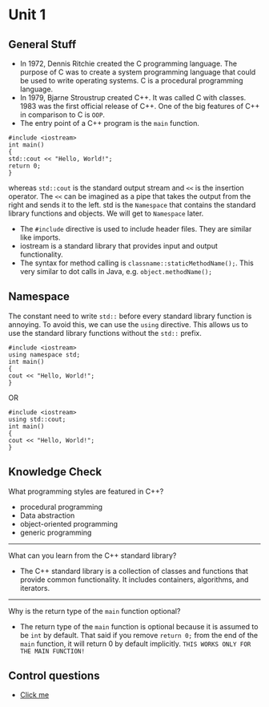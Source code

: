 # Unit 1

## General Stuff

- In 1972, Dennis Ritchie created the C programming language. The purpose of
  C was to create a system programming language that could be used to write
  operating systems. C is a procedural programming language.
- In 1979, Bjarne Stroustrup created C++. It was called C with classes. 1983
  was the first official release of C++. One of the big features of C++ in comparison to C is `OOP`.
- The entry point of a C++ program is the `main` function.

```
#include <iostream>
int main()
{
std::cout << "Hello, World!";
return 0;
}
```

whereas `std::cout` is the standard output stream and `<<` is the insertion operator.
The `<<` can be imagined as a pipe that takes the output from the right and sends it to the left.
std is the `Namespace` that contains the standard library functions and objects. We
will get to `Namespace` later.

- The `#include` directive is used to include header files. They are
  similar like imports.
- iostream is a standard library that provides input and output functionality.
- The syntax for method calling is `classname::staticMethodName();`. This very similar
  to dot calls in Java, e.g. `object.methodName();`

## Namespace

The constant need to write `std::` before every standard library function is annoying.
To avoid this, we can use the `using` directive. This allows us to use the standard library functions without the
`std::` prefix.

```
#include <iostream>
using namespace std;
int main()
{
cout << "Hello, World!";
}
```

OR

```
#include <iostream>
using std::cout;
int main()
{
cout << "Hello, World!";
}
```

## Knowledge Check

What programming styles are featured in C++?
- procedural programming
- Data abstraction 
- object-oriented programming
- generic programming
- --
What can you learn from the C++ standard library?
- The C++ standard library is a collection of classes and functions that provide
  common functionality. It includes containers, algorithms, and iterators.
- --
Why is the return type of the `main` function optional?
- The return type of the `main` function is optional because it is assumed to be `int` by default.
That said if you remove `return 0;` from the end of the `main` function, it will return 0 by default implicitly.
`THIS WORKS ONLY FOR THE MAIN FUNCTION!`

## Control questions
- [Click me](CQ.md)

